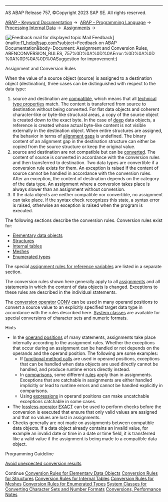   

* * *

AS ABAP Release 757, ©Copyright 2023 SAP SE. All rights reserved.

[ABAP - Keyword Documentation](javascript:call_link\('abenabap.htm'\)) →  [ABAP - Programming Language](javascript:call_link\('abenabap_reference.htm'\)) →  [Processing Internal Data](javascript:call_link\('abenabap_data_working.htm'\)) →  [Assignments](javascript:call_link\('abenvalue_assignments.htm'\)) → 

 [![](Mail.gif?object=Mail.gif&sap-language=EN "Feedback mail for displayed topic") Mail Feedback](mailto:f1_help@sap.com?subject=Feedback on ABAP Documentation&body=Document: Assignment and Conversion Rules, ABENCONVERSION_RULES, 757%0D%0A%0D%0AError:%0D%0A%0D
%0A%0D%0A%0D%0ASuggestion for improvement:)

Assignment and Conversion Rules

When the value of a source object (source) is assigned to a destination object (destination), three cases can be distinguished with respect to the data type:

1.  source and destination are [compatible](javascript:call_link\('abencompatible_glosry.htm'\) "Glossary Entry"), which means that all [technical type properties](javascript:call_link\('abentechnical_type_prpt_glosry.htm'\) "Glossary Entry") match. The content is transferred from source to destination without being converted. For flat data objects and coherent character-like or byte-like structural areas, a copy of the source object is created down to the exact byte. In the case of [deep](javascript:call_link\('abendeep_glosry.htm'\) "Glossary Entry") data objects, a reference is created whose actual byte-like content is not visible externally in the destination object. When entire structures are assigned, the behavior in terms of [alignment gaps](javascript:call_link\('abenalignment_gap_glosry.htm'\) "Glossary Entry") is undefined. The binary content of an alignment gap in the destination structure can either be copied from the source structure or keep the original value.
2.  source and destination are not compatible but can be [converted](javascript:call_link\('abenconvertible_glosry.htm'\) "Glossary Entry"). The content of source is converted in accordance with the conversion rules and then transferred to destination. Two data types are convertible if a conversion rule exists for them. An exception is raised if the content of source cannot be handled in accordance with the conversion rules. After an exception, the content of destination depends on the category of the data type. An assignment where a conversion takes place is always slower than an assignment without conversion.
3.  If the data objects are neither compatible nor convertible, no assignment can take place. If the syntax check recognizes this state, a syntax error is raised, otherwise an exception is raised when the program is executed.

The following sections describe the conversion rules. Conversion rules exist for:

-   [Elementary data objects](javascript:call_link\('abenconversion_elementary.htm'\))
-   [Structures](javascript:call_link\('abenconversion_struc.htm'\))
-   [Internal tables](javascript:call_link\('abenconversion_itab.htm'\))
-   [Meshes](javascript:call_link\('abenconversion_mesh.htm'\))
-   [Enumerated types](javascript:call_link\('abenconversion_enumerated.htm'\))

The special [assignment rules for reference variables](javascript:call_link\('abenconversion_references.htm'\)) are listed in a separate section.

The conversion rules shown here generally apply to all [assignments](javascript:call_link\('abenequals_operator.htm'\)) and all statements in which the content of data objects is changed. Exceptions to these rules are described in the individual statements.

The [conversion operator](javascript:call_link\('abenconversion_operator_glosry.htm'\) "Glossary Entry") [CONV](javascript:call_link\('abenconstructor_expression_conv.htm'\)) can be used in many operand positions to convert a source value to an explicitly specified target data type in accordance with the rules described here. [System classes](javascript:call_link\('abencl_abap_conv.htm'\)) are available for special conversions of character sets and numeric formats.

Hints

-   In the [operand positions](javascript:call_link\('abenoperand_position_glosry.htm'\) "Glossary Entry") of many statements, assignments take place internally according to the assignment rules. Whether the exceptions that occur during an assignment can be handled or not depends on the operands and the operand position. The following are some examples:
    -   If [functional method calls](javascript:call_link\('abapcall_method_functional.htm'\)) are used in operand positions, exceptions that can be handled when data objects are used directly cannot be handled, and produce runtime errors directly instead.
    -   In [comparisons](javascript:call_link\('abenlogexp.htm'\)), some different [rules](javascript:call_link\('abenlogexp_rules_operands.htm'\)) apply than in assignments. Exceptions that are catchable in assignments are either handled implicitly or lead to runtime errors and cannot be handled explicitly in comparisons.
    -   Using [expressions](javascript:call_link\('abenexpression_glosry.htm'\) "Glossary Entry") in operand positions can make uncatchable exceptions catchable in some cases.
-   The [lossless operator](javascript:call_link\('abenlossless_operator_glosry.htm'\) "Glossary Entry") [EXACT](javascript:call_link\('abenconstructor_expression_exact.htm'\)) can be used to perform checks before the conversion is executed that ensure that only valid values are assigned and that no values are lost in assignments.
-   Checks generally are not made on assignments between compatible data objects. If a data object already contains an invalid value, for example an invalid date or time in a date or time field, it is transferred like a valid value if the assignment is being made to a compatible data object.

Programming Guideline

[Avoid unexpected conversion results](javascript:call_link\('abenuse_conversion_rules_guidl.htm'\) "Guideline")

Continue
[Conversion Rules for Elementary Data Objects](javascript:call_link\('abenconversion_elementary.htm'\))
[Conversion Rules for Structures](javascript:call_link\('abenconversion_struc.htm'\))
[Conversion Rules for Internal Tables](javascript:call_link\('abenconversion_itab.htm'\))
[Conversion Rules for Meshes](javascript:call_link\('abenconversion_mesh.htm'\))
[Conversion Rules for Enumerated Types](javascript:call_link\('abenconversion_enumerated.htm'\))
[System Classes for Converting Character Sets and Number Formats](javascript:call_link\('abencl_abap_conv.htm'\))
[Conversions, Performance Notes](javascript:call_link\('abenconversion_perfo.htm'\))